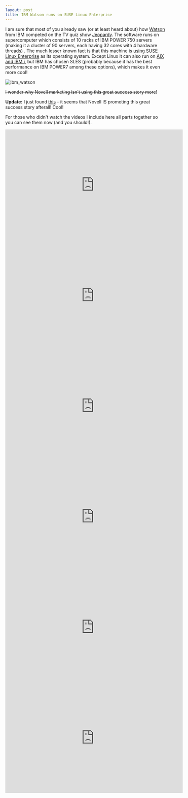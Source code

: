 ```yaml
---
layout: post
title: IBM Watson runs on SUSE Linux Enterprise
---
```


I am sure that most of you already saw (or at least heard about) how [Watson](http://en.wikipedia.org/wiki/Watson_(artificial_intelligence_software)) from IBM competed on the TV quiz show [Jeopardy](http://en.wikipedia.org/wiki/Jeopardy!). The software runs on supercomputer which consists of 10 racks of IBM POWER 750 servers (making it a cluster of 90 servers, each having 32 cores with 4 hardware threads) . The much lesser known fact is that this machine is [using SUSE Linux Enterprise](http://lwn.net/Articles/427665/) as its operating system. Except Linux it can also run on [AIX and IBM i](http://www.zdnet.com/blog/open-source/what-makes-ibms-watson-run/8208), but IBM has chosen SLES (probably because it has the best performance on IBM POWER7 among these options), which makes it even more cool!

![ibm_watson](/assets/ibm_watson.jpg)

<del>I wonder why Novell marketing isn't using this great success story more!</del>

**Update:** I just found [this](http://www.novell.com/promo/suse/ibm-watson.html) - it seems that Novell IS promoting this great success story afterall! Cool!

For those who didn't watch the videos I include here all parts together so you can see them now (and you should!).

<iframe title="YouTube video player" width="560" height="349" src="http://www.youtube.com/embed/ZLdkJpAtt1I?rel=0" frameborder="0" allowfullscreen></iframe>

<iframe title="YouTube video player" width="560" height="349" src="http://www.youtube.com/embed/FXH7jn2AHAw?rel=0" frameborder="0" allowfullscreen></iframe>

<iframe title="YouTube video player" width="560" height="349" src="http://www.youtube.com/embed/PHhDLUVAtqU?rel=0" frameborder="0" allowfullscreen></iframe>

<iframe title="YouTube video player" width="560" height="349" src="http://www.youtube.com/embed/HR2_M8kL_3o?rel=0" frameborder="0" allowfullscreen></iframe>

<iframe title="YouTube video player" width="560" height="349" src="http://www.youtube.com/embed/l2_fM6e9AiA?rel=0" frameborder="0" allowfullscreen></iframe>

<iframe title="YouTube video player" width="560" height="349" src="http://www.youtube.com/embed/DHGu0-p-3QQ?rel=0" frameborder="0" allowfullscreen></iframe>
